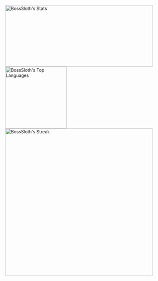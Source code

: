 <img src="https://github-readme-stats.vercel.app/api?username=BossSloth&theme=vue-dark&show_icons=true&hide_border=true&count_private=true" alt="BossSloth's Stats" width="470" height="196"/>
<img src="https://github-readme-stats.vercel.app/api/top-langs/?username=BossSloth&theme=vue-dark&show_icons=true&hide_border=true&layout=compact" alt="BossSloth's Top Languages" height="196"/>
<img src="https://github-readme-streak-stats.herokuapp.com/?user=BossSloth&theme=vue-dark&hide_border=true" alt="BossSloth's Streak" width="470"/>
